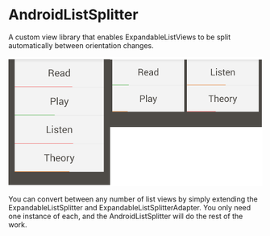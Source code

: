 AndroidListSplitter
===================

A custom view library that enables ExpandableListViews to be split automatically between orientation changes.

![Screenshot](screenshots/combined.png)



You can convert between any number of list views by simply extending the ExpandableListSplitter and ExpandableListSplitterAdapter.  You only need one instance of each, and the AndroidListSplitter will do the rest of the work.
